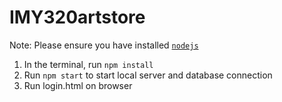 # IMY320artstore
 
Note: Please ensure you have installed <code><a href="https://nodejs.org/en/download/">nodejs</a></code>

  1) In the terminal, run `npm install`
  2) Run `npm start` to start local server and database connection
  3) Run login.html on browser
  